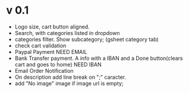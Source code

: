 # v 0.1

- Logo size, cart button aligned.
- Search, with categories listed in dropdown
- categories filter. Show subcategory; (gsheet category tab)
- check cart validation
- Paypal Payment NEED EMAIL
- Bank Transfer payment. A info with a IBAN and a Done button(clears cart and goes to home) NEED IBAN
- Email Order Notification
- On description add line break on ";" caracter.
- add "No image" image if image url is empty;

